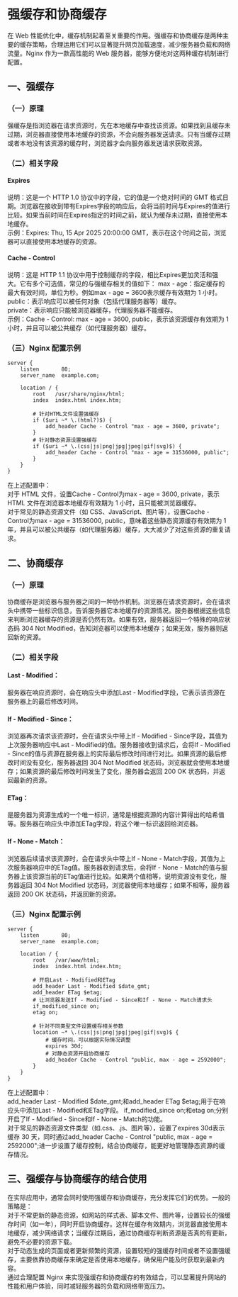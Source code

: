 # 强缓存和协商缓存
在 Web 性能优化中，缓存机制起着至关重要的作用。强缓存和协商缓存是两种主要的缓存策略，合理运用它们可以显著提升网页加载速度，减少服务器负载和网络流量。Nginx 作为一款高性能的 Web 服务器，能够方便地对这两种缓存机制进行配置。  
## 一、强缓存
### （一）原理
强缓存是指浏览器在请求资源时，先在本地缓存中查找该资源。如果找到且缓存未过期，浏览器直接使用本地缓存的资源，不会向服务器发送请求。只有当缓存过期或者本地没有该资源的缓存时，浏览器才会向服务器发送请求获取资源。
### （二）相关字段
#### Expires
说明：这是一个 HTTP 1.0 协议中的字段，它的值是一个绝对时间的 GMT 格式日期。浏览器在接收到带有Expires字段的响应后，会将当前时间与Expires的值进行比较。如果当前时间在Expires指定的时间之前，就认为缓存未过期，直接使用本地缓存。  
示例：Expires: Thu, 15 Apr 2025 20:00:00 GMT，表示在这个时间之前，浏览器可以直接使用本地缓存的资源。
#### Cache - Control
说明：这是 HTTP 1.1 协议中用于控制缓存的字段，相比Expires更加灵活和强大。它有多个可选值，常见的与强缓存相关的值如下： 
max - age：指定缓存的最大有效时间，单位为秒。例如max - age = 3600表示缓存有效期为 1 小时。  
public：表示响应可以被任何对象（包括代理服务器等）缓存。  
private：表示响应只能被浏览器缓存，代理服务器不能缓存。  
示例：Cache - Control: max - age = 3600, public，表示该资源缓存有效期为 1 小时，并且可以被公共缓存（如代理服务器）缓存。  
### （三）Nginx 配置示例
```nginx
server {
    listen       80;
    server_name  example.com;

    location / {
        root   /usr/share/nginx/html;
        index  index.html index.htm;

        # 针对HTML文件设置强缓存
        if ($uri ~* \.(html?)$) {
            add_header Cache - Control "max - age = 3600, private";
        }
        # 针对静态资源设置强缓存
        if ($uri ~* \.(css|js|png|jpg|jpeg|gif|svg)$) {
            add_header Cache - Control "max - age = 31536000, public";
        }
    }
}
```


在上述配置中：  
对于 HTML 文件，设置Cache - Control为max - age = 3600, private，表示 HTML 文件在浏览器本地缓存有效期为 1 小时，且只能被浏览器缓存。  
对于常见的静态资源文件（如 CSS、JavaScript、图片等），设置Cache - Control为max - age = 31536000, public，意味着这些静态资源缓存有效期为 1 年，并且可以被公共缓存（如代理服务器）缓存，大大减少了对这些资源的重复请求。

## 二、协商缓存
### （一）原理
协商缓存是浏览器与服务器之间的一种协作机制。浏览器在请求资源时，会在请求头中携带一些标识信息，告诉服务器它本地缓存的资源情况。服务器根据这些信息来判断浏览器缓存的资源是否仍然有效。如果有效，服务器返回一个特殊的响应状态码 304 Not Modified，告知浏览器可以使用本地缓存；如果无效，服务器则返回新的资源。
### （二）相关字段
#### Last - Modified：
服务器在响应资源时，会在响应头中添加Last - Modified字段，它表示该资源在服务器上的最后修改时间。
#### If - Modified - Since：
浏览器再次请求该资源时，会在请求头中带上If - Modified - Since字段，其值为上次服务器响应中Last - Modified的值。服务器接收到请求后，会将If - Modified - Since的值与资源在服务器上的实际最后修改时间进行对比。如果资源的最后修改时间没有变化，服务器返回 304 Not Modified 状态码，浏览器就会使用本地缓存；如果资源的最后修改时间发生了变化，服务器会返回 200 OK 状态码，并返回最新的资源。

#### ETag：
是服务器为资源生成的一个唯一标识，通常是根据资源的内容计算得出的哈希值等。服务器在响应头中添加ETag字段，将这个唯一标识返回给浏览器。
#### If - None - Match：
浏览器后续请求该资源时，会在请求头中带上If - None - Match字段，其值为上次服务器响应中的ETag值。服务器收到请求后，会将If - None - Match的值与服务器上该资源当前的ETag值进行比较。如果两个值相等，说明资源没有变化，服务器返回 304 Not Modified 状态码，浏览器使用本地缓存；如果不相等，服务器返回 200 OK 状态码，并返回新的资源。
### （三）Nginx 配置示例
```nginx
server {
    listen       80;
    server_name  example.com;

    location / {
        root   /var/www/html;
        index  index.html index.htm;

        # 开启Last - Modified和ETag
        add_header Last - Modified $date_gmt;
        add_header ETag $etag;
        # 让浏览器发送If - Modified - Since和If - None - Match请求头
        if_modified_since on;
        etag on;

        # 针对不同类型文件设置缓存相关参数
        location ~* \.(css|js|png|jpg|jpeg|gif|svg)$ {
            # 缓存时间，可以根据实际情况调整
            expires 30d;
            # 对静态资源开启协商缓存
            add_header Cache - Control "public, max - age = 2592000";
        }
    }
}
```
在上述配置中：  
add_header Last - Modified $date_gmt;和add_header ETag $etag;用于在响应头中添加Last - Modified和ETag字段。
if_modified_since on;和etag on;分别开启了If - Modified - Since和If - None - Match的功能。  
对于常见的静态资源文件类型（如.css、.js、图片等），设置了expires 30d表示缓存 30 天，同时通过add_header Cache - Control "public, max - age = 2592000";进一步设置了缓存控制，结合协商缓存，能更好地管理静态资源的缓存情况。  
## 三、强缓存与协商缓存的结合使用
在实际应用中，通常会同时使用强缓存和协商缓存，充分发挥它们的优势。一般的策略是：  
对于不常更新的静态资源，如网站的样式表、脚本文件、图片等，设置较长的强缓存时间（如一年），同时开启协商缓存。这样在缓存有效期内，浏览器直接使用本地缓存，减少网络请求；当缓存过期后，通过协商缓存判断资源是否真的有更新，避免不必要的资源下载。  
对于动态生成的页面或者更新频繁的资源，设置较短的强缓存时间或者不设置强缓存，主要依靠协商缓存来确定是否使用本地缓存，确保用户能及时获取到最新内容。  
通过合理配置 Nginx 来实现强缓存和协商缓存的有效结合，可以显著提升网站的性能和用户体验，同时减轻服务器的负载和网络带宽压力。  